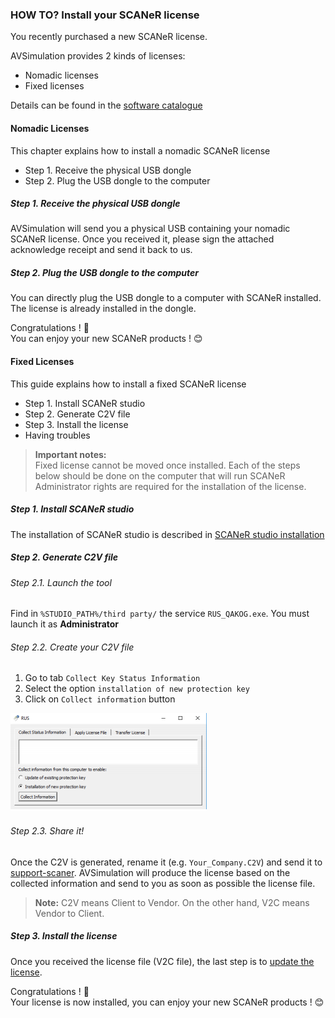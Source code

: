 ### HOW TO? Install your SCANeR license

You recently purchased a new SCANeR license. 

AVSimulation provides 2 kinds of licenses:
- Nomadic licenses 
- Fixed licenses

Details can be found in the [software catalogue](https://www.avsimulation.com/pack-foundation/)

#### Nomadic Licenses
This chapter explains how to install a nomadic SCANeR license
- Step 1. Receive the physical USB dongle
- Step 2. Plug the USB dongle to the computer

##### Step 1. Receive the physical USB dongle
AVSimulation will send you a physical USB containing your nomadic SCANeR license. Once you received it, please sign the attached acknowledge receipt and send it back to us.

##### Step 2. Plug the USB dongle to the computer
You can directly plug the USB dongle to a computer with SCANeR installed. The license is already installed in the dongle.

Congratulations ! 💪  
You can enjoy your new SCANeR products ! 😊

#### Fixed Licenses

This guide explains how to install a fixed SCANeR license
- Step 1. Install SCANeR studio
- Step 2. Generate C2V file
- Step 3. Install the license
- Having troubles

>**Important notes:**  
>Fixed license cannot be moved once installed. Each of the steps below should be done on the computer that will run SCANeR 
>Administrator rights are required for the installation of the license. 

##### Step 1. Install SCANeR studio

The installation of SCANeR studio is described in [SCANeR studio installation](https://github.com/AVSGuillaume/Samples-Pack/blob/3182d60806769b3ba844f12e6597bad8b0606352/Pages/HT_Update_SCANeR_license/Update_SCANeR_license.md)

##### Step 2. Generate C2V file

###### Step 2.1. Launch the tool
Find in `%STUDIO_PATH%/third party/` the service `RUS_QAKOG.exe`. You must launch it as **Administrator**
###### Step 2.2. Create your C2V file
1. Go to tab `Collect Key Status Information`
2. Select the option `installation of new protection key`
3. Click on `Collect information` button

![](./assets/GenerateC2V.png)
###### Step 2.3. Share it!
Once the C2V is generated, rename it (e.g. `Your_Company.C2V`) and send it to [support-scaner](mailto:support-scaner@avsimulation.fr).
AVSimulation will produce the license based on the collected information and send to you as
soon as possible the license file.

>**Note:**
>C2V means Client to Vendor. 
>On the other hand, V2C means Vendor to Client.

##### Step 3. Install the license

Once you received the license file (V2C file), the last step is to [update the license](https://github.com/AVSGuillaume/Samples-Pack/blob/3182d60806769b3ba844f12e6597bad8b0606352/Pages/HT_Update_SCANeR_license/Update_SCANeR_license.md).

Congratulations ! 💪  
Your license is now installed, you can enjoy your new SCANeR products ! 😊
